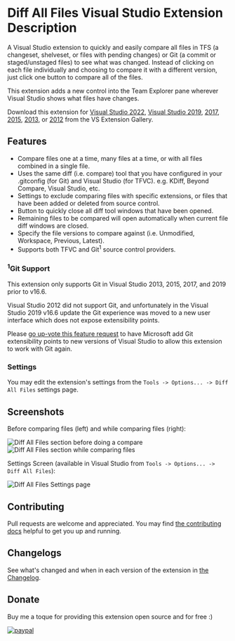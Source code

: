 # Diff All Files Visual Studio Extension Description

A Visual Studio extension to quickly and easily compare all files in TFS (a changeset, shelveset, or files with pending changes) or Git (a commit or staged/unstaged files) to see what was changed.
Instead of clicking on each file individually and choosing to compare it with a different version, just click one button to compare all of the files.

This extension adds a new control into the Team Explorer pane wherever Visual Studio shows what files have changes.

Download this extension for [Visual Studio 2022][DiffAllFilesVs2022MarketplaceUrl], [Visual Studio 2019][DiffAllFilesVs2019MarketplaceUrl], [2017][DiffAllFilesVs2017MarketplaceUrl], [2015][DiffAllFilesVs2015MarketplaceUrl], [2013][DiffAllFilesVs2013MarketplaceUrl], or [2012][DiffAllFilesVs2012MarketplaceUrl] from the VS Extension Gallery.

## Features

- Compare files one at a time, many files at a time, or with all files combined in a single file.
- Uses the same diff (i.e. compare) tool that you have configured in your .gitconfig (for Git) and Visual Studio (for TFVC). e.g. KDiff, Beyond Compare, Visual Studio, etc.
- Settings to exclude comparing files with specific extensions, or files that have been added or deleted from source control.
- Button to quickly close all diff tool windows that have been opened.
- Remaining files to be compared will open automatically when current file diff windows are closed.
- Specify the file versions to compare against (i.e. Unmodified, Workspace, Previous, Latest).
- Supports both TFVC and Git<sup>1</sup> source control providers.

### <sup>1</sup>Git Support

This extension only supports Git in Visual Studio 2013, 2015, 2017, and 2019 prior to v16.6.

Visual Studio 2012 did not support Git, and unfortunately in the Visual Studio 2019 v16.6 update the Git experience was moved to a new user interface which does not expose extensibility points.

Please [go up-vote this feature request](https://developercommunity2.visualstudio.com/t/Add-extensibility-points-to-the-new-inte/1274020) to have Microsoft add Git extensibility points to new versions of Visual Studio to allow this extension to work with Git again.

### Settings

You may edit the extension's settings from the `Tools -> Options... -> Diff All Files` settings page.

## Screenshots

Before comparing files (left) and while comparing files (right):

![Diff All Files section before doing a compare][DiffAllFilesBeforeCompareImage] ![Diff All Files section while comparing files][DiffAllFilesComparingImage]

Settings Screen (available in Visual Studio from `Tools -> Options... -> Diff All Files`):

![Diff All Files Settings page][DiffAllFilesSettingsImage]

## Contributing

Pull requests are welcome and appreciated. You may find [the contributing docs][DiffAllFilesContributingPage] helpful to get you up and running.

## Changelogs

See what's changed and when in each version of the extension in [the Changelog](Changelog.md).

## Donate

Buy me a toque for providing this extension open source and for free :)

[![paypal](https://www.paypalobjects.com/en_US/i/btn/btn_donateCC_LG.gif)](https://www.paypal.com/cgi-bin/webscr?cmd=_s-xclick&hosted_button_id=9XKSDTCURT24J)

<!-- Links -->
[DiffAllFilesContributingPage]: docs/Contributing.md
[DiffAllFilesVs2012MarketplaceUrl]: https://marketplace.visualstudio.com/items?itemName=deadlydog.DiffAllFilesforVS2012
[DiffAllFilesVs2013MarketplaceUrl]: https://marketplace.visualstudio.com/items?itemName=deadlydog.DiffAllFilesforVS2013
[DiffAllFilesVs2015MarketplaceUrl]: https://marketplace.visualstudio.com/items?itemName=deadlydog.DiffAllFilesforVS2015
[DiffAllFilesVs2017MarketplaceUrl]: https://marketplace.visualstudio.com/items?itemName=deadlydog.DiffAllFilesforVS2017
[DiffAllFilesVs2019MarketplaceUrl]: https://marketplace.visualstudio.com/items?itemName=deadlydog.DiffAllFilesforVS2019
[DiffAllFilesVs2022MarketplaceUrl]: https://marketplace.visualstudio.com/items?itemName=deadlydog.DiffAllFilesforVS2022
[DiffAllFilesBeforeCompareImage]: https://github.com/deadlydog/VS.DiffAllFiles/blob/master/docs/images/Diff%20All%20Files%20Before%20Compare.png
[DiffAllFilesComparingImage]: https://github.com/deadlydog/VS.DiffAllFiles/blob/master/docs/images/Diff%20All%20Files%20Comparing.png
[DiffAllFilesSettingsImage]: https://github.com/deadlydog/VS.DiffAllFiles/blob/master/docs/images/Diff%20All%20Files%20Settings.png
